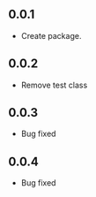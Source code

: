 ## 0.0.1

* Create package.

## 0.0.2

* Remove test class

## 0.0.3

* Bug fixed

## 0.0.4

* Bug fixed